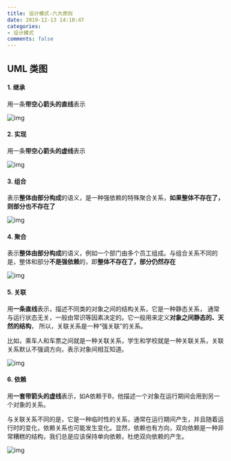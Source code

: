 ```yaml
---
title: 设计模式-六大原则
date: 2019-12-13 14:10:47
categories:
- 设计模式
comments: false
---
```


## UML 类图

#### 1. 继承

用一条**带空心箭头的直线**表示

![img](https://raw.githubusercontent.com/xietao3/Study-Plan/master/DesignPatterns/src/%E7%BB%A7%E6%89%BF.png)

#### 2. 实现

用一条**带空心箭头的虚线**表示

![img](https://raw.githubusercontent.com/xietao3/Study-Plan/master/DesignPatterns//src/%E5%AE%9E%E7%8E%B0.png)

#### 3.  组合

表示**整体由部分构成**的语义，是一种强依赖的特殊聚合关系，**如果整体不存在了，则部分也不存在了**

![img](https://raw.githubusercontent.com/xietao3/Study-Plan/master/DesignPatterns//src/%E7%BB%84%E5%90%88.png)

#### 4. 聚合

表示**整体由部分构成**的语义，例如一个部门由多个员工组成。与组合关系不同的是，整体和部分**不是强依赖**的，即**整体不存在了，部分仍然存在**

![img](https://raw.githubusercontent.com/xietao3/Study-Plan/master/DesignPatterns/src/%E8%81%9A%E5%90%88.png)

#### 5. 关联

用**一条直线**表示，描述不同类的对象之间的结构关系，它是一种静态关系， 通常与运行状态无关，一般由常识等因素决定的。它一般用来定义**对象之间静态的、天然的结构**， 所以，关联关系是一种“强关联”的关系。

比如，乘车人和车票之间就是一种关联关系，学生和学校就是一种关联关系，关联关系默认不强调方向，表示对象间相互知道。

![img](https://raw.githubusercontent.com/xietao3/Study-Plan/master/DesignPatterns/src/%E5%85%B3%E8%81%94.png)

#### 6. 依赖

用**一套带箭头的虚线**表示，如A依赖于B，他描述一个对象在运行期间会用到另一个对象的关系。

与关联关系不同的是，它是一种临时性的关系，通常在运行期间产生，并且随着运行时的变化，依赖关系也可能发生变化。显然，依赖也有方向，双向依赖是一种非常糟糕的结构，我们总是应该保持单向依赖，杜绝双向依赖的产生。

![img](https://raw.githubusercontent.com/xietao3/Study-Plan/master/DesignPatterns/src/%E4%BE%9D%E8%B5%96.png)

